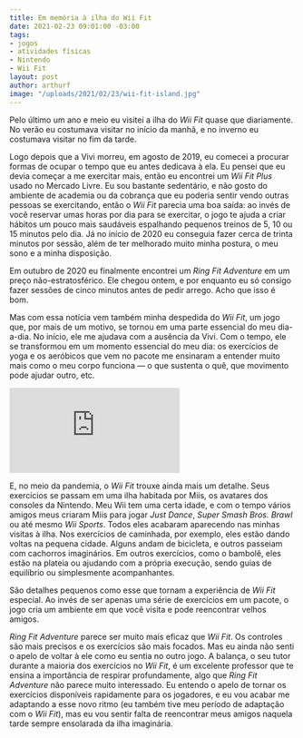 ```yaml
---
title: Em memória à ilha do Wii Fit
date: 2021-02-23 09:01:00 -03:00
tags:
- jogos
- atividades físicas
- Nintendo
- Wii Fit
layout: post
author: arthurf
image: "/uploads/2021/02/23/wii-fit-island.jpg"
---
```


Pelo último um ano e meio eu visitei a ilha do *Wii Fit* quase que diariamente. No verão eu costumava visitar no início da manhã, e no inverno eu costumava visitar no fim da tarde.

Logo depois que a Vivi morreu, em agosto de 2019, eu comecei a procurar formas de ocupar o tempo que eu antes dedicava à ela. Eu pensei que eu devia começar a me exercitar mais, então eu encontrei um *Wii Fit Plus* usado no Mercado Livre. Eu sou bastante sedentário, e não gosto do ambiente de academia ou da cobrança que eu poderia sentir vendo outras pessoas se exercitando, então o *Wii Fit* parecia uma boa saída: ao invés de você reservar umas horas por dia para se exercitar, o jogo te ajuda a criar hábitos um pouco mais saudáveis espalhando pequenos treinos de 5, 10 ou 15 minutos pelo dia. Já no início de 2020 eu conseguia fazer cerca de trinta minutos por sessão, além de ter melhorado muito minha postura, o meu sono e a minha disposição.

Em outubro de 2020 eu finalmente encontrei um *Ring Fit Adventure* em um preço não-estratosférico. Ele chegou ontem, e por enquanto eu só consigo fazer sessões de cinco minutos antes de pedir arrego. Acho que isso é bom.

Mas com essa notícia vem também minha despedida do *Wii Fit*, um jogo que, por mais de um motivo, se tornou em uma parte essencial do meu dia-a-dia. No início, ele me ajudava com a ausência da Vivi. Com o tempo, ele se transformou em um momento essencial do meu dia: os exercícios de yoga e os aeróbicos que vem no pacote me ensinaram a entender muito mais como o meu corpo funciona — o que sustenta o quê, que movimento pode ajudar outro, etc.

<iframe class="full-width" src="https://www.youtube.com/embed/b2cbqhVjbrI" frameborder="0" allow="accelerometer; autoplay; clipboard-write; encrypted-media; gyroscope; picture-in-picture" allowfullscreen></iframe>

E, no meio da pandemia, o *Wii Fit* trouxe ainda mais um detalhe. Seus exercícios se passam em uma ilha habitada por Miis, os avatares dos consoles da Nintendo. Meu Wii tem uma certa idade, e com o tempo vários amigos meus criaram Miis para jogar *Just Dance*, *Super Smash Bros. Brawl* ou até mesmo *Wii Sports*. Todos eles acabaram aparecendo nas minhas visitas à ilha. Nos exercícios de caminhada, por exemplo, eles estão dando voltas na pequena cidade. Alguns andam de bicicleta, e outros passeiam com cachorros imaginários. Em outros exercícios, como o bambolê, eles estão na plateia ou ajudando com a própria execução, sendo guias de equilíbrio ou simplesmente acompanhantes.

São detalhes pequenos como esse que tornam a experiência de *Wii Fit* especial. Ao invés de ser apenas uma série de exercícios em um pacote, o jogo cria um ambiente em que você visita e pode reencontrar velhos amigos.

*Ring Fit Adventure* parece ser muito mais eficaz que *Wii Fit*. Os controles são mais precisos e os exercícios são mais focados. Mas eu ainda não senti o apelo de voltar à ele como eu sentia no outro jogo. A balança, o seu tutor durante a maioria dos exercícios no *Wii Fit*, é um excelente professor que te ensina a importância de respirar profundamente, algo que *Ring Fit Adventure* não parece muito interessado. Eu entendo o apelo de tornar os exercícios disponíveis rapidamente para os jogadores, e eu vou acabar me adaptando a esse novo ritmo (eu também tive meu período de adaptação com o *Wii Fit*), mas eu vou sentir falta de reencontrar meus amigos naquela tarde sempre ensolarada da ilha imaginária.
